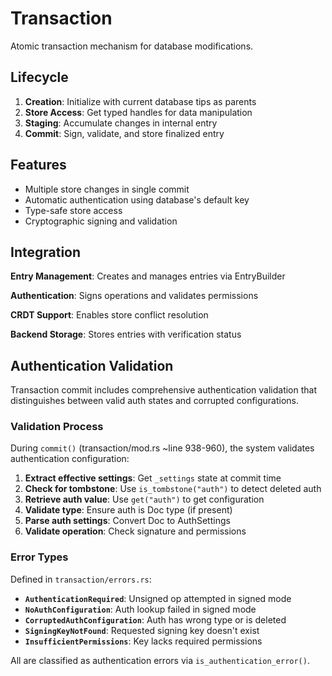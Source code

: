 # Transaction

Atomic transaction mechanism for database modifications.

## Lifecycle

1. **Creation**: Initialize with current database tips as parents
2. **Store Access**: Get typed handles for data manipulation
3. **Staging**: Accumulate changes in internal entry
4. **Commit**: Sign, validate, and store finalized entry

## Features

- Multiple store changes in single commit
- Automatic authentication using database's default key
- Type-safe store access
- Cryptographic signing and validation

## Integration

**Entry Management**: Creates and manages entries via EntryBuilder

**Authentication**: Signs operations and validates permissions

**CRDT Support**: Enables store conflict resolution

**Backend Storage**: Stores entries with verification status

## Authentication Validation

Transaction commit includes comprehensive authentication validation that distinguishes between valid auth states and corrupted configurations.

### Validation Process

During `commit()` (transaction/mod.rs ~line 938-960), the system validates authentication configuration:

1. **Extract effective settings**: Get `_settings` state at commit time
2. **Check for tombstone**: Use `is_tombstone("auth")` to detect deleted auth
3. **Retrieve auth value**: Use `get("auth")` to get configuration
4. **Validate type**: Ensure auth is Doc type (if present)
5. **Parse auth settings**: Convert Doc to AuthSettings
6. **Validate operation**: Check signature and permissions

### Error Types

Defined in `transaction/errors.rs`:

- **`AuthenticationRequired`**: Unsigned op attempted in signed mode
- **`NoAuthConfiguration`**: Auth lookup failed in signed mode
- **`CorruptedAuthConfiguration`**: Auth has wrong type or is deleted
- **`SigningKeyNotFound`**: Requested signing key doesn't exist
- **`InsufficientPermissions`**: Key lacks required permissions

All are classified as authentication errors via `is_authentication_error()`.
